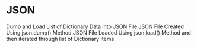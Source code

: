 # JSON
Dump and Load List of Dictionary Data into JSON File
JSON File Created Using json.dump() Method
JSON File Loaded Using json.load() Method and then iterated through list of Dictionary Items.
